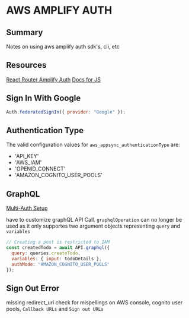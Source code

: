 # AWS AMPLIFY AUTH

## Summary

Notes on using aws amplify auth sdk's, cli, etc

## Resources

[React Router Amplify Auth](https://www.rockyourcode.com/custom-react-hook-use-aws-amplify-auth/)
[Docs for JS](https://aws-amplify.github.io/docs/js/authentication)

## Sign In With Google

```javascript
Auth.federatedSignIn({ provider: "Google" });
```

## Authentication Type

The valid configuration values for `aws_appsync_authenticationType` are:

- 'API_KEY'
- 'AWS_IAM'
- 'OPENID_CONNECT'
- 'AMAZON_COGNITO_USER_POOLS'

## GraphQL

[Multi-Auth Setup](https://aws-amplify.github.io/docs/js/api#multi-auth)

have to customize graphQL API Call. `graphqlOperation` can no longer be used
as it only supportes two argument objects representing `query` and `variables`

```javascript
// Creating a post is restricted to IAM
const createdTodo = await API.graphql({
  query: queries.createTodo,
  variables: { input: todoDetails },
  authMode: "AMAZON_COGNITO_USER_POOLS"
});
```

## Sign Out Error

missing redirect_uri
check for mispellings on AWS console, cognito user pools, `Callback URLs` and
`Sign out URLs`
